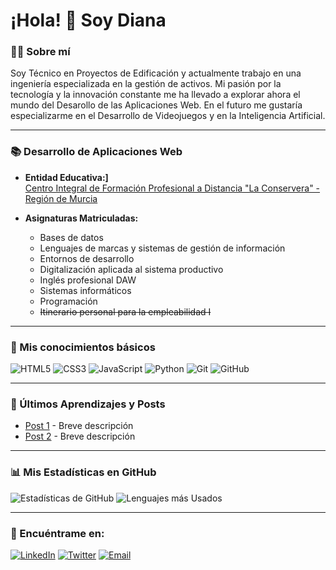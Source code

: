 # ¡Hola! 👋 Soy Diana

### 👨‍💻 Sobre mí
Soy Técnico en Proyectos de Edificación y actualmente trabajo en una ingeniería especializada en la gestión de activos. Mi pasión por la tecnología y la innovación constante me ha llevado a explorar ahora el mundo del Desarollo de las Aplicaciones Web. En el futuro me gustaría especializarme en el Desarrollo de Videojuegos y en la Inteligencia Artificial.

---

### 📚 Desarrollo de Aplicaciones Web

- **Entidad Educativa:]**  
[Centro Integral de Formación Profesional a Distancia "La Conservera" - Región de Murcia](https://sites.google.com/view/fplaconservera)


- **Asignaturas Matriculadas:**  
  - Bases de datos
  - Lenguajes de marcas y sistemas de gestión de información
  - Entornos de desarrollo
  - Digitalización aplicada al sistema productivo
  - Inglés profesional DAW
  - Sistemas informáticos
  - Programación
  - ~~Itinerario personal para la empleabilidad I~~
 
---
### 🔧 Mis conocimientos básicos

![HTML5](https://img.shields.io/badge/-HTML5-E34F26?logo=html5&logoColor=ffffff)
![CSS3](https://img.shields.io/badge/-CSS3-1572B6?logo=css3)
![JavaScript](https://img.shields.io/badge/-JavaScript-F7DF1E?logo=javascript&logoColor=000)
![Python](https://img.shields.io/badge/-Python-3776AB?logo=python&logoColor=ffffff)
![Git](https://img.shields.io/badge/-Git-F05032?logo=git&logoColor=ffffff)
![GitHub](https://img.shields.io/badge/-GitHub-181717?logo=github)

---

### 🌱 Últimos Aprendizajes y Posts

- [Post 1](URL) - Breve descripción
- [Post 2](URL) - Breve descripción

---

### 📊 Mis Estadísticas en GitHub

![Estadísticas de GitHub](https://github-readme-stats.vercel.app/api?username=TU_NOMBRE_DE_USUARIO&show_icons=true&theme=radical)
![Lenguajes más Usados](https://github-readme-stats.vercel.app/api/top-langs/?username=TU_NOMBRE_DE_USUARIO&layout=compact&theme=radical)

---

### 👥 Encuéntrame en:

[![LinkedIn](https://img.shields.io/badge/-LinkedIn-0077B5?logo=linkedin&logoColor=ffffff)](https://linkedin.com/in/TU_USUARIO)
[![Twitter](https://img.shields.io/badge/-Twitter-1DA1F2?logo=twitter&logoColor=ffffff)](https://twitter.com/TU_USUARIO)
[![Email](https://img.shields.io/badge/-Email-D14836?logo=gmail&logoColor=ffffff)](mailto:TUCORREO@gmail.com)


<!---
dianaAgomez/dianaAgomez is a ✨ special ✨ repository because its `README.md` (this file) appears on your GitHub profile.
You can click the Preview link to take a look at your changes.
--->


